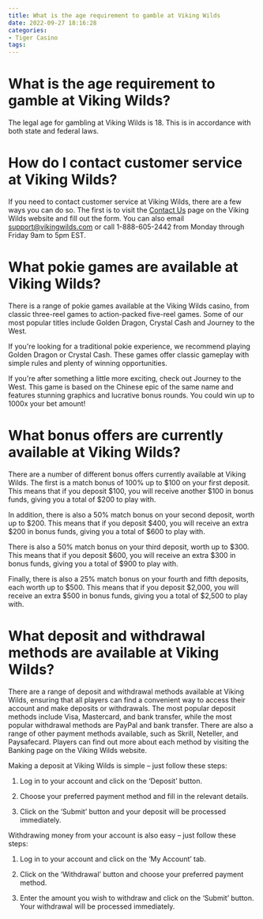 ```yaml
---
title: What is the age requirement to gamble at Viking Wilds
date: 2022-09-27 18:16:28
categories:
- Tiger Casino
tags:
---
```



#  What is the age requirement to gamble at Viking Wilds?

The legal age for gambling at Viking Wilds is 18. This is in accordance with both state and federal laws.

#  How do I contact customer service at Viking Wilds?

If you need to contact customer service at Viking Wilds, there are a few ways you can do so. The first is to visit the [Contact Us](https://www.vikingwilds.com/contact-us/) page on the Viking Wilds website and fill out the form. You can also email [support@vikingwilds.com](mailto:support@vikingwilds.com) or call 1-888-605-2442 from Monday through Friday 9am to 5pm EST.

#  What pokie games are available at Viking Wilds?

There is a range of pokie games available at the Viking Wilds casino, from classic three-reel games to action-packed five-reel games. Some of our most popular titles include Golden Dragon, Crystal Cash and Journey to the West.

If you're looking for a traditional pokie experience, we recommend playing Golden Dragon or Crystal Cash. These games offer classic gameplay with simple rules and plenty of winning opportunities.

If you're after something a little more exciting, check out Journey to the West. This game is based on the Chinese epic of the same name and features stunning graphics and lucrative bonus rounds. You could win up to 1000x your bet amount!

#  What bonus offers are currently available at Viking Wilds?

There are a number of different bonus offers currently available at Viking Wilds. The first is a match bonus of 100% up to $100 on your first deposit. This means that if you deposit $100, you will receive another $100 in bonus funds, giving you a total of $200 to play with.

In addition, there is also a 50% match bonus on your second deposit, worth up to $200. This means that if you deposit $400, you will receive an extra $200 in bonus funds, giving you a total of $600 to play with.

There is also a 50% match bonus on your third deposit, worth up to $300. This means that if you deposit $600, you will receive an extra $300 in bonus funds, giving you a total of $900 to play with.

Finally, there is also a 25% match bonus on your fourth and fifth deposits, each worth up to $500. This means that if you deposit $2,000, you will receive an extra $500 in bonus funds, giving you a total of $2,500 to play with.

#  What deposit and withdrawal methods are available at Viking Wilds?

There are a range of deposit and withdrawal methods available at Viking Wilds, ensuring that all players can find a convenient way to access their account and make deposits or withdrawals. The most popular deposit methods include Visa, Mastercard, and bank transfer, while the most popular withdrawal methods are PayPal and bank transfer. There are also a range of other payment methods available, such as Skrill, Neteller, and Paysafecard. Players can find out more about each method by visiting the Banking page on the Viking Wilds website.

Making a deposit at Viking Wilds is simple – just follow these steps:

1. Log in to your account and click on the ‘Deposit’ button.

2. Choose your preferred payment method and fill in the relevant details.

3. Click on the ‘Submit’ button and your deposit will be processed immediately.

Withdrawing money from your account is also easy – just follow these steps:

1. Log in to your account and click on the ‘My Account’ tab.

2. Click on the ‘Withdrawal’ button and choose your preferred payment method.

3. Enter the amount you wish to withdraw and click on the ‘Submit’ button. Your withdrawal will be processed immediately.